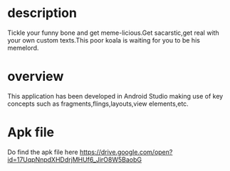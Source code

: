 # description
  Tickle your funny bone and get meme-licious.Get sacarstic,get real with your own custom texts.This poor koala is waiting for you to be     his memelord.

# overview
  This application has been developed in Android Studio making use of key concepts such as fragments,flings,layouts,view elements,etc.
  
# Apk file  
  Do find the apk file here 
  https://drive.google.com/open?id=17UqpNnpdXHDdrjMHUf6_JirO8W5BaobG
  
